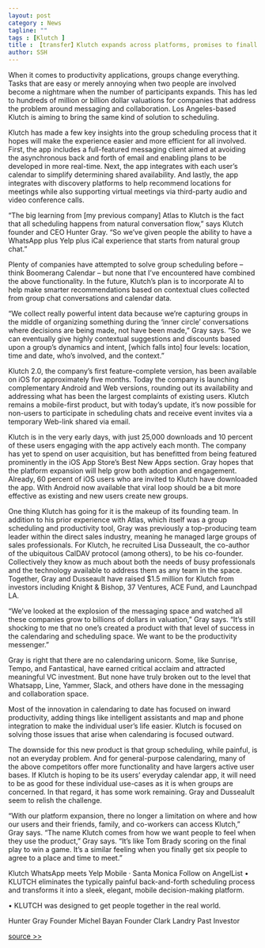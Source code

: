 ```yaml
---
layout: post
category : News
tagline: ""
tags : [Klutch ]
title : 【transfer】Klutch expands across platforms, promises to finally make group scheduling a breeze
author: SSH
---
```


When it comes to productivity applications, groups change everything. Tasks that are easy or merely annoying when two people are involved become a nightmare when the number of participants expands. This has led to hundreds of million or billion dollar valuations for companies that address the problem around messaging and collaboration. Los Angeles-based Klutch is aiming to bring the same kind of solution to scheduling.

Klutch has made a few key insights into the group scheduling process that it hopes will make the experience easier and more efficient for all involved. First, the app includes a full-featured messaging client aimed at avoiding the asynchronous back and forth of email and enabling plans to be developed in more real-time. Next, the app integrates with each user’s calendar to simplify determining shared availability. And lastly, the app integrates with discovery platforms to help recommend locations for meetings while also supporting virtual meetings via third-party audio and video conference calls.

“The big learning from [my previous company] Atlas to Klutch is the fact that all scheduling happens from natural conversation flow,” says Klutch founder and CEO Hunter Gray. “So we’ve given people the ability to have a WhatsApp plus Yelp plus iCal experience that starts from natural group chat.”

Plenty of companies have attempted to solve group scheduling before – think Boomerang Calendar – but none that I’ve encountered have combined the above functionality. In the future, Klutch’s plan is to incorporate AI to help make smarter recommendations based on contextual clues collected from group chat conversations and calendar data.

“We collect really powerful intent data because we’re capturing groups in the middle of organizing something during the ‘inner circle’ conversations where decisions are being made, not have been made,” Gray says. “So we can eventually give highly contextual suggestions and discounts based upon a group’s dynamics and intent, [which falls into] four levels: location, time and date, who’s involved, and the context.”

Klutch 2.0, the company’s first feature-complete version, has been available on iOS for approximately five months. Today the company is launching complementary Android and Web versions, rounding out its availability and addressing what has been the largest complaints of existing users. Klutch remains a mobile-first product, but with today’s update, it’s now possible for non-users to participate in scheduling chats and receive event invites via a temporary Web-link shared via email.

Klutch is in the very early days, with just 25,000 downloads and 10 percent of these users engaging with the app actively each month. The company has yet to spend on user acquisition, but has benefitted from being featured prominently in the iOS App Store’s Best New Apps section. Gray hopes that the platform expansion will help grow both adoption and engagement. Already, 60 percent of iOS users who are invited to Klutch have downloaded the app. With Android now available that viral loop should be a bit more effective as existing and new users create new groups.

One thing Klutch has going for it is the makeup of its founding team. In addition to his prior experience with Atlas, which itself was a group scheduling and productivity tool, Gray was previously a top-producing team leader within the direct sales industry, meaning he managed large groups of sales professionals. For Klutch, he recruited Lisa Dusseault, the co-author of the ubiquitous CalDAV protocol (among others), to be his co-founder. Collectively they know as much about both the needs of busy professionals and the technology available to address them as any team in the space. Together, Gray and Dusseault have raised $1.5 million for Klutch from investors including Knight & Bishop, 37 Ventures, ACE Fund, and Launchpad LA.

“We’ve looked at the explosion of the messaging space and watched all these companies grow to billions of dollars in valuation,” Gray says. “It’s still shocking to me that no one’s created a product with that level of success in the calendaring and scheduling space. We want to be the productivity messenger.”

Gray is right that there are no calendaring unicorn. Some, like Sunrise, Tempo, and Fantastical, have earned critical acclaim and attracted meaningful VC investment. But none have truly broken out to the level that Whatsapp, Line, Yammer, Slack, and others have done in the messaging and collaboration space.

Most of the innovation in calendaring to date has focused on inward productivity, adding things like intelligent assistants and map and phone integration to make the individual user’s life easier. Klutch is focused on solving those issues that arise when calendaring is focused outward.

The downside for this new product is that group scheduling, while painful, is not an everyday problem. And for general-purpose calendaring, many of the above competitors offer more functionality and have largers active user bases. If Klutch is hoping to be its users’ everyday calendar app, it will need to be as good for these individual use-cases as it is when groups are concerned. In that regard, it has some work remaining. Gray and Dussealult seem to relish the challenge.

“With our platform expansion, there no longer a limitation on where and how our users and their friends, family, and co-workers can access Klutch,” Gray says. “The name Klutch comes from how we want people to feel when they use the product,” Gray says. “It’s like Tom Brady scoring on the final play to win a game. It’s a similar feeling when you finally get six people to agree to a place and time to meet.”

Klutch
WhatsApp meets Yelp
Mobile · Santa Monica
Follow on AngelList
• KLUTCH eliminates the typically painful back-and-forth scheduling process and transforms it into a sleek, elegant, mobile decision-making platform.

• KLUTCH was designed to get people together in the real world.

Hunter Gray
Founder
Michel Bayan
Founder
Clark Landry
Past Investor

[source >>](http://pando.com/2015/02/03/klutch-expands-across-platforms-promises-to-finally-make-group-scheduling-a-breeze/)